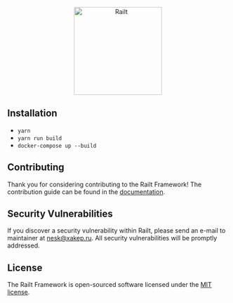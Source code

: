 <p align="center">
    <img src="https://railt.org/images/logo-dark.svg" width="200" alt="Railt" />
</p>

## Installation

- `yarn`
- `yarn run build`
- `docker-compose up --build`

## Contributing

Thank you for considering contributing to the Railt Framework! 
The contribution guide can be found in the [documentation](https://railt.org/docs/contributions).

## Security Vulnerabilities

If you discover a security vulnerability within Railt, please send an e-mail to maintainer 
at nesk@xakep.ru. All security vulnerabilities will be promptly addressed.

## License

The Railt Framework is open-sourced software licensed under the [MIT license](https://opensource.org/licenses/MIT).
